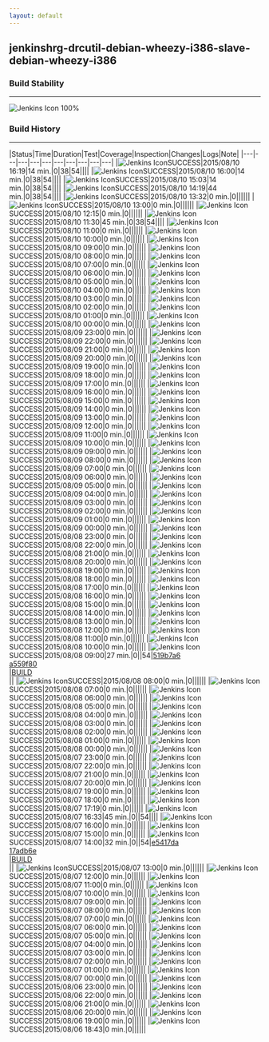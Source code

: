 ```yaml
---
layout: default
---
```

## jenkinshrg-drcutil-debian-wheezy-i386-slave-debian-wheezy-i386
### Build Stability
___
![Jenkins Icon](http://jenkinshrg.github.io/images/48x48/health-80plus.png)
100%
  
### Build History
___
|Status|Time|Duration|Test|Coverage|Inspection|Changes|Logs|Note|
|---|---|---|---|---|---|---|---|---|---|
|![Jenkins Icon](http://jenkinshrg.github.io/images/24x24/blue.png)SUCCESS|2015/08/10 16:19|14 min.|0|38|54||||
|![Jenkins Icon](http://jenkinshrg.github.io/images/24x24/blue.png)SUCCESS|2015/08/10 16:00|14 min.|0|38|54||||
|![Jenkins Icon](http://jenkinshrg.github.io/images/24x24/blue.png)SUCCESS|2015/08/10 15:03|14 min.|0|38|54||||
|![Jenkins Icon](http://jenkinshrg.github.io/images/24x24/blue.png)SUCCESS|2015/08/10 14:19|44 min.|0|38|54||||
|![Jenkins Icon](http://jenkinshrg.github.io/images/24x24/blue.png)SUCCESS|2015/08/10 13:32|0 min.|0||||||
|![Jenkins Icon](http://jenkinshrg.github.io/images/24x24/blue.png)SUCCESS|2015/08/10 13:00|0 min.|0||||||
|![Jenkins Icon](http://jenkinshrg.github.io/images/24x24/blue.png)SUCCESS|2015/08/10 12:15|0 min.|0||||||
|![Jenkins Icon](http://jenkinshrg.github.io/images/24x24/blue.png)SUCCESS|2015/08/10 11:30|45 min.|0|38|54||||
|![Jenkins Icon](http://jenkinshrg.github.io/images/24x24/blue.png)SUCCESS|2015/08/10 11:00|0 min.|0||||||
|![Jenkins Icon](http://jenkinshrg.github.io/images/24x24/blue.png)SUCCESS|2015/08/10 10:00|0 min.|0||||||
|![Jenkins Icon](http://jenkinshrg.github.io/images/24x24/blue.png)SUCCESS|2015/08/10 09:00|0 min.|0||||||
|![Jenkins Icon](http://jenkinshrg.github.io/images/24x24/blue.png)SUCCESS|2015/08/10 08:00|0 min.|0||||||
|![Jenkins Icon](http://jenkinshrg.github.io/images/24x24/blue.png)SUCCESS|2015/08/10 07:00|0 min.|0||||||
|![Jenkins Icon](http://jenkinshrg.github.io/images/24x24/blue.png)SUCCESS|2015/08/10 06:00|0 min.|0||||||
|![Jenkins Icon](http://jenkinshrg.github.io/images/24x24/blue.png)SUCCESS|2015/08/10 05:00|0 min.|0||||||
|![Jenkins Icon](http://jenkinshrg.github.io/images/24x24/blue.png)SUCCESS|2015/08/10 04:00|0 min.|0||||||
|![Jenkins Icon](http://jenkinshrg.github.io/images/24x24/blue.png)SUCCESS|2015/08/10 03:00|0 min.|0||||||
|![Jenkins Icon](http://jenkinshrg.github.io/images/24x24/blue.png)SUCCESS|2015/08/10 02:00|0 min.|0||||||
|![Jenkins Icon](http://jenkinshrg.github.io/images/24x24/blue.png)SUCCESS|2015/08/10 01:00|0 min.|0||||||
|![Jenkins Icon](http://jenkinshrg.github.io/images/24x24/blue.png)SUCCESS|2015/08/10 00:00|0 min.|0||||||
|![Jenkins Icon](http://jenkinshrg.github.io/images/24x24/blue.png)SUCCESS|2015/08/09 23:00|0 min.|0||||||
|![Jenkins Icon](http://jenkinshrg.github.io/images/24x24/blue.png)SUCCESS|2015/08/09 22:00|0 min.|0||||||
|![Jenkins Icon](http://jenkinshrg.github.io/images/24x24/blue.png)SUCCESS|2015/08/09 21:00|0 min.|0||||||
|![Jenkins Icon](http://jenkinshrg.github.io/images/24x24/blue.png)SUCCESS|2015/08/09 20:00|0 min.|0||||||
|![Jenkins Icon](http://jenkinshrg.github.io/images/24x24/blue.png)SUCCESS|2015/08/09 19:00|0 min.|0||||||
|![Jenkins Icon](http://jenkinshrg.github.io/images/24x24/blue.png)SUCCESS|2015/08/09 18:00|0 min.|0||||||
|![Jenkins Icon](http://jenkinshrg.github.io/images/24x24/blue.png)SUCCESS|2015/08/09 17:00|0 min.|0||||||
|![Jenkins Icon](http://jenkinshrg.github.io/images/24x24/blue.png)SUCCESS|2015/08/09 16:00|0 min.|0||||||
|![Jenkins Icon](http://jenkinshrg.github.io/images/24x24/blue.png)SUCCESS|2015/08/09 15:00|0 min.|0||||||
|![Jenkins Icon](http://jenkinshrg.github.io/images/24x24/blue.png)SUCCESS|2015/08/09 14:00|0 min.|0||||||
|![Jenkins Icon](http://jenkinshrg.github.io/images/24x24/blue.png)SUCCESS|2015/08/09 13:00|0 min.|0||||||
|![Jenkins Icon](http://jenkinshrg.github.io/images/24x24/blue.png)SUCCESS|2015/08/09 12:00|0 min.|0||||||
|![Jenkins Icon](http://jenkinshrg.github.io/images/24x24/blue.png)SUCCESS|2015/08/09 11:00|0 min.|0||||||
|![Jenkins Icon](http://jenkinshrg.github.io/images/24x24/blue.png)SUCCESS|2015/08/09 10:00|0 min.|0||||||
|![Jenkins Icon](http://jenkinshrg.github.io/images/24x24/blue.png)SUCCESS|2015/08/09 09:00|0 min.|0||||||
|![Jenkins Icon](http://jenkinshrg.github.io/images/24x24/blue.png)SUCCESS|2015/08/09 08:00|0 min.|0||||||
|![Jenkins Icon](http://jenkinshrg.github.io/images/24x24/blue.png)SUCCESS|2015/08/09 07:00|0 min.|0||||||
|![Jenkins Icon](http://jenkinshrg.github.io/images/24x24/blue.png)SUCCESS|2015/08/09 06:00|0 min.|0||||||
|![Jenkins Icon](http://jenkinshrg.github.io/images/24x24/blue.png)SUCCESS|2015/08/09 05:00|0 min.|0||||||
|![Jenkins Icon](http://jenkinshrg.github.io/images/24x24/blue.png)SUCCESS|2015/08/09 04:00|0 min.|0||||||
|![Jenkins Icon](http://jenkinshrg.github.io/images/24x24/blue.png)SUCCESS|2015/08/09 03:00|0 min.|0||||||
|![Jenkins Icon](http://jenkinshrg.github.io/images/24x24/blue.png)SUCCESS|2015/08/09 02:00|0 min.|0||||||
|![Jenkins Icon](http://jenkinshrg.github.io/images/24x24/blue.png)SUCCESS|2015/08/09 01:00|0 min.|0||||||
|![Jenkins Icon](http://jenkinshrg.github.io/images/24x24/blue.png)SUCCESS|2015/08/09 00:00|0 min.|0||||||
|![Jenkins Icon](http://jenkinshrg.github.io/images/24x24/blue.png)SUCCESS|2015/08/08 23:00|0 min.|0||||||
|![Jenkins Icon](http://jenkinshrg.github.io/images/24x24/blue.png)SUCCESS|2015/08/08 22:00|0 min.|0||||||
|![Jenkins Icon](http://jenkinshrg.github.io/images/24x24/blue.png)SUCCESS|2015/08/08 21:00|0 min.|0||||||
|![Jenkins Icon](http://jenkinshrg.github.io/images/24x24/blue.png)SUCCESS|2015/08/08 20:00|0 min.|0||||||
|![Jenkins Icon](http://jenkinshrg.github.io/images/24x24/blue.png)SUCCESS|2015/08/08 19:00|0 min.|0||||||
|![Jenkins Icon](http://jenkinshrg.github.io/images/24x24/blue.png)SUCCESS|2015/08/08 18:00|0 min.|0||||||
|![Jenkins Icon](http://jenkinshrg.github.io/images/24x24/blue.png)SUCCESS|2015/08/08 17:00|0 min.|0||||||
|![Jenkins Icon](http://jenkinshrg.github.io/images/24x24/blue.png)SUCCESS|2015/08/08 16:00|0 min.|0||||||
|![Jenkins Icon](http://jenkinshrg.github.io/images/24x24/blue.png)SUCCESS|2015/08/08 15:00|0 min.|0||||||
|![Jenkins Icon](http://jenkinshrg.github.io/images/24x24/blue.png)SUCCESS|2015/08/08 14:00|0 min.|0||||||
|![Jenkins Icon](http://jenkinshrg.github.io/images/24x24/blue.png)SUCCESS|2015/08/08 13:00|0 min.|0||||||
|![Jenkins Icon](http://jenkinshrg.github.io/images/24x24/blue.png)SUCCESS|2015/08/08 12:00|0 min.|0||||||
|![Jenkins Icon](http://jenkinshrg.github.io/images/24x24/blue.png)SUCCESS|2015/08/08 11:00|0 min.|0||||||
|![Jenkins Icon](http://jenkinshrg.github.io/images/24x24/blue.png)SUCCESS|2015/08/08 10:00|0 min.|0||||||
|![Jenkins Icon](http://jenkinshrg.github.io/images/24x24/blue.png)SUCCESS|2015/08/08 09:00|27 min.|0||54|[519b7a6](https://github.com/fkanehiro/openhrp3/commit/519b7a6bedd658343f6fb74f255174d88189036e)<br>[a559f80](https://github.com/fkanehiro/openhrp3/commit/a559f80bad269709c79471fe0b23e6fa52364dda)<br>|[BUILD](https://drive.google.com/file/d/0B54sHwaxmuM4UjV0MkhlNHpuQzg/view?usp=drivesdk)<br>||
|![Jenkins Icon](http://jenkinshrg.github.io/images/24x24/blue.png)SUCCESS|2015/08/08 08:00|0 min.|0||||||
|![Jenkins Icon](http://jenkinshrg.github.io/images/24x24/blue.png)SUCCESS|2015/08/08 07:00|0 min.|0||||||
|![Jenkins Icon](http://jenkinshrg.github.io/images/24x24/blue.png)SUCCESS|2015/08/08 06:00|0 min.|0||||||
|![Jenkins Icon](http://jenkinshrg.github.io/images/24x24/blue.png)SUCCESS|2015/08/08 05:00|0 min.|0||||||
|![Jenkins Icon](http://jenkinshrg.github.io/images/24x24/blue.png)SUCCESS|2015/08/08 04:00|0 min.|0||||||
|![Jenkins Icon](http://jenkinshrg.github.io/images/24x24/blue.png)SUCCESS|2015/08/08 03:00|0 min.|0||||||
|![Jenkins Icon](http://jenkinshrg.github.io/images/24x24/blue.png)SUCCESS|2015/08/08 02:00|0 min.|0||||||
|![Jenkins Icon](http://jenkinshrg.github.io/images/24x24/blue.png)SUCCESS|2015/08/08 01:00|0 min.|0||||||
|![Jenkins Icon](http://jenkinshrg.github.io/images/24x24/blue.png)SUCCESS|2015/08/08 00:00|0 min.|0||||||
|![Jenkins Icon](http://jenkinshrg.github.io/images/24x24/blue.png)SUCCESS|2015/08/07 23:00|0 min.|0||||||
|![Jenkins Icon](http://jenkinshrg.github.io/images/24x24/blue.png)SUCCESS|2015/08/07 22:00|0 min.|0||||||
|![Jenkins Icon](http://jenkinshrg.github.io/images/24x24/blue.png)SUCCESS|2015/08/07 21:00|0 min.|0||||||
|![Jenkins Icon](http://jenkinshrg.github.io/images/24x24/blue.png)SUCCESS|2015/08/07 20:00|0 min.|0||||||
|![Jenkins Icon](http://jenkinshrg.github.io/images/24x24/blue.png)SUCCESS|2015/08/07 19:00|0 min.|0||||||
|![Jenkins Icon](http://jenkinshrg.github.io/images/24x24/blue.png)SUCCESS|2015/08/07 18:00|0 min.|0||||||
|![Jenkins Icon](http://jenkinshrg.github.io/images/24x24/blue.png)SUCCESS|2015/08/07 17:19|0 min.|0||||||
|![Jenkins Icon](http://jenkinshrg.github.io/images/24x24/blue.png)SUCCESS|2015/08/07 16:33|45 min.|0||54||||
|![Jenkins Icon](http://jenkinshrg.github.io/images/24x24/blue.png)SUCCESS|2015/08/07 16:00|0 min.|0||||||
|![Jenkins Icon](http://jenkinshrg.github.io/images/24x24/blue.png)SUCCESS|2015/08/07 15:00|0 min.|0||||||
|![Jenkins Icon](http://jenkinshrg.github.io/images/24x24/blue.png)SUCCESS|2015/08/07 14:00|32 min.|0||54|[e5417da](https://github.com/jrl-umi3218/hmc2/commit/e5417dad43d61323ce4da6d7abf8884db1a7653c)<br>[17adb6e](https://github.com/jrl-umi3218/hrpsys-humanoid/commit/17adb6ebfbdbe5db64fd6606d977e9b261d48e95)<br>|[BUILD](https://drive.google.com/file/d/0B54sHwaxmuM4XzBzSkJXeDZjckU/view?usp=drivesdk)<br>||
|![Jenkins Icon](http://jenkinshrg.github.io/images/24x24/blue.png)SUCCESS|2015/08/07 13:00|0 min.|0||||||
|![Jenkins Icon](http://jenkinshrg.github.io/images/24x24/blue.png)SUCCESS|2015/08/07 12:00|0 min.|0||||||
|![Jenkins Icon](http://jenkinshrg.github.io/images/24x24/blue.png)SUCCESS|2015/08/07 11:00|0 min.|0||||||
|![Jenkins Icon](http://jenkinshrg.github.io/images/24x24/blue.png)SUCCESS|2015/08/07 10:00|0 min.|0||||||
|![Jenkins Icon](http://jenkinshrg.github.io/images/24x24/blue.png)SUCCESS|2015/08/07 09:00|0 min.|0||||||
|![Jenkins Icon](http://jenkinshrg.github.io/images/24x24/blue.png)SUCCESS|2015/08/07 08:00|0 min.|0||||||
|![Jenkins Icon](http://jenkinshrg.github.io/images/24x24/blue.png)SUCCESS|2015/08/07 07:00|0 min.|0||||||
|![Jenkins Icon](http://jenkinshrg.github.io/images/24x24/blue.png)SUCCESS|2015/08/07 06:00|0 min.|0||||||
|![Jenkins Icon](http://jenkinshrg.github.io/images/24x24/blue.png)SUCCESS|2015/08/07 05:00|0 min.|0||||||
|![Jenkins Icon](http://jenkinshrg.github.io/images/24x24/blue.png)SUCCESS|2015/08/07 04:00|0 min.|0||||||
|![Jenkins Icon](http://jenkinshrg.github.io/images/24x24/blue.png)SUCCESS|2015/08/07 03:00|0 min.|0||||||
|![Jenkins Icon](http://jenkinshrg.github.io/images/24x24/blue.png)SUCCESS|2015/08/07 02:00|0 min.|0||||||
|![Jenkins Icon](http://jenkinshrg.github.io/images/24x24/blue.png)SUCCESS|2015/08/07 01:00|0 min.|0||||||
|![Jenkins Icon](http://jenkinshrg.github.io/images/24x24/blue.png)SUCCESS|2015/08/07 00:00|0 min.|0||||||
|![Jenkins Icon](http://jenkinshrg.github.io/images/24x24/blue.png)SUCCESS|2015/08/06 23:00|0 min.|0||||||
|![Jenkins Icon](http://jenkinshrg.github.io/images/24x24/blue.png)SUCCESS|2015/08/06 22:00|0 min.|0||||||
|![Jenkins Icon](http://jenkinshrg.github.io/images/24x24/blue.png)SUCCESS|2015/08/06 21:00|0 min.|0||||||
|![Jenkins Icon](http://jenkinshrg.github.io/images/24x24/blue.png)SUCCESS|2015/08/06 20:00|0 min.|0||||||
|![Jenkins Icon](http://jenkinshrg.github.io/images/24x24/blue.png)SUCCESS|2015/08/06 19:00|0 min.|0||||||
|![Jenkins Icon](http://jenkinshrg.github.io/images/24x24/blue.png)SUCCESS|2015/08/06 18:43|0 min.|0||||||
